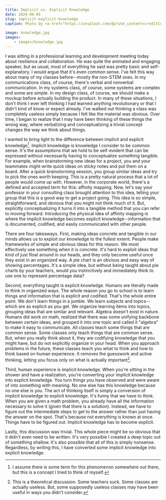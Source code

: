 ```yaml
---
title: Implicit vs. Explicit Knowledge
date: 2024-06-05
slug: implicit-explicit-knowledge
caption: Photo by <a href="https://unsplash.com/@p?utm_content=creditCopyText&utm_medium=referral&utm_source=unsplash">Patrik Göthe</a> on <a href="https://unsplash.com/photos/architectural-interior-photo-of-library-with-books-and-shelf-xiTFENI0dMY?utm_content=creditCopyText&utm_medium=referral&utm_source=unsplash">Unsplash</a>
  
image: knowledge.jpg
images:
    - images/knowledge.jpg
---
```


I was sitting in a professional learning and development meeting today about resilience and collaboration. He was quite the animated and engaging speaker, but as usual, most of everything he said was pretty basic and self-explanatory. I would argue that it's even common sense. I've felt this way about many of my classes before--mostly the non-STEM ones. In my communications class, of course, there's verbal and nonverbal communication. In my systems class, of course, some systems are complex and some are simple. In my design class, of course, we should make a mockup before actually building the product. In many of these situations, I don't think I ever left thinking I had learned anything revolutionary or that I didn't kind of know or expect already. I've walked out thinking a class was completely useless simply because I felt like the material was obvious. Over time, I began to realize that I may have been thinking of these things the wrong way, where verbalizing and conceptualizing a trivial concept changes the way we think about things. 

I wanted to bring light to the difference between implicit and explicit knowledge[^1]. Implicit knowledge is knowledge I consider to be common sense. It's the assumptions that we hold to be self-evident that can be expressed without necessarily having to conceptualize something tangible. For example, when brainstorming new ideas for a project, you and your teammates might write quick ideas on sticky notes and put them on a board. After a quick brainstorming session, you group similar ideas and try to pick the ones worth keeping. This is a pretty natural process that a lot of people would come up with. However, in the corporate world, there's a defined and accepted term for this: affinity mapping. Now, let's say your professor in your consulting class brought attention to this idea, telling your group that this is a good way to get a project going. This idea is so simple, straightforward, and obvious that you might not think much of it. But, explicitly conceptualizing it turns it into a tangible method that you can refer to moving forward. Introducing the physical idea of affinity mapping is where the implicit knowledge becomes explicit knowledge--information that is documented, codified, and easily communicated with other people.

There are four takeaways. First, making ideas concrete and tangible in our minds allows us to exploit our knowledge to the fullest extent. People make frameworks of simple and obvious ideas for this reason. We most effectively use something when it is concrete. It's hard to exploit ideas that kind of just float around in our heads, and they only become useful once they exist in an organized way. A pie chart is an obvious and easy way of showing percentages. It's a simple idea, but without being taught about pie charts by your teachers, would you instinctively and immediately think to use one to represent percentage data?

Second, everything taught is explicit knowledge. Humans are literally made to think in organized ways. The whole reason you go to school is to learn things and information that is explicit and codified. That's the whole entire point. We don't learn things in a jumble. We learn subjects and topics--which are as explicit as you get. We organize learning items into topics, grouping ideas that are similar and relevant. Algebra doesn't exist in nature. Humans did work on math, realized that there was some unifying backbone between certain ideas, and grouped it into one topic and called it "algebra" to make it easy to communicate. All classes teach some things that are common sense. Some classes only teach things that are common sense. But, when you really think about it, they are codifying knowledge that you might have, but do not explicitly organize in your head. When you approach problems in the future, these classes teach you what to think and how to think based on human experience. It removes the guesswork and active thinking, letting you focus only on what is actually important[^2]. 

Third, human experience is implicit knowledge. When you're sitting in the shower and have a realization, you're converting your implicit knowledge into explicit knowledge. You turn things you have observed and were aware of into something with meaning. No one else has this knowledge because no one else is you. The act of thinking itself is simply a conversion of implicit knowledge to explicit knowledge. It's funny that we have to think. When you are given a math problem, you already have all the information necessary to solve it (given that there is a solution). Instead, we have to figure out the intermediate steps to get to the answer rather than just having the answer on the spot. That's because not everything is known at once. Things have to be figured out. Implicit knowledge has to become explicit. 

Lastly, this discussion was trivial. This whole piece might be so obvious that it didn't even need to be written. It's very possible I created a deep topic out of something shallow. It's also possible that all of this is simply nonsense. Regardless, by writing this, I have converted some implicit knowledge into explicit knowledge.


[^1]: I assume there is some term for this phenomenon somewhere out there, but this is a concept I tried to think of myself. 
[^2]: This is a theoretical discussion. Some teachers suck. Some classes are actually useless. But, some supposedly useless classes may have been useful in ways you didn't consider. 